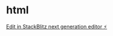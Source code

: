 # html

[Edit in StackBlitz next generation editor ⚡️](https://stackblitz.com/~/github.com/alexandrashaw12/html)